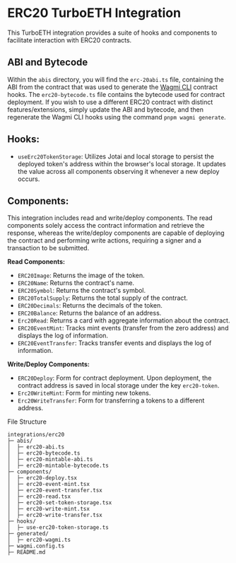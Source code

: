 # ERC20 TurboETH Integration

This TurboETH integration provides a suite of hooks and components to facilitate interaction with ERC20 contracts.

## ABI and Bytecode

Within the `abis` directory, you will find the `erc-20abi.ts` file, containing the ABI from the contract that was used to generate the [Wagmi CLI](https://wagmi.sh/cli/getting-started) contract hooks. The `erc20-bytecode.ts` file contains the bytecode used for contract deployment. If you wish to use a different ERC20 contract with distinct features/extensions, simply update the ABI and bytecode, and then regenerate the Wagmi CLI hooks using the command `pnpm wagmi generate`.

## Hooks:

- `useErc20TokenStorage`: Utilizes Jotai and local storage to persist the deployed token's address within the browser's local storage. It updates the value across all components observing it whenever a new deploy occurs.

## Components:

This integration includes read and write/deploy components. The read components solely access the contract information and retrieve the response, whereas the write/deploy components are capable of deploying the contract and performing write actions, requiring a signer and a transaction to be submitted.

**Read Components:**

- `ERC20Image`: Returns the image of the token.
- `ERC20Name`: Returns the contract's name.
- `ERC20Symbol`: Returns the contract's symbol.
- `ERC20TotalSupply`: Returns the total supply of the contract.
- `ERC20Decimals`: Returns the decimals of the token.
- `ERC20Balance`: Returns the balance of an address.
- `Erc20Read`: Returns a card with aggregate information about the contract.
- `ERC20EventMint`: Tracks mint events (transfer from the zero address) and displays the log of information.
- `ERC20EventTransfer`: Tracks transfer events and displays the log of information.

**Write/Deploy Components:**

- `ERC20Deploy`: Form for contract deployment. Upon deployment, the contract address is saved in local storage under the key `erc20-token`.
- `Erc20WriteMint`: Form for minting new tokens.
- `Erc20WriteTransfer`: Form for transferring a tokens to a different address.

File Structure

```
integrations/erc20
├─ abis/
│  ├─ erc20-abi.ts
│  ├─ erc20-bytecode.ts
│  ├─ erc20-mintable-abi.ts
│  ├─ erc20-mintable-bytecode.ts
├─ components/
│  ├─ erc20-deploy.tsx
│  ├─ erc20-event-mint.tsx
│  ├─ erc20-event-transfer.tsx
│  ├─ erc20-read.tsx
│  ├─ erc20-set-token-storage.tsx
│  ├─ erc20-write-mint.tsx
│  ├─ erc20-write-transfer.tsx
├─ hooks/
│  ├─ use-erc20-token-storage.ts
├─ generated/
│  ├─ erc20-wagmi.ts
├─ wagmi.config.ts
├─ README.md
```
